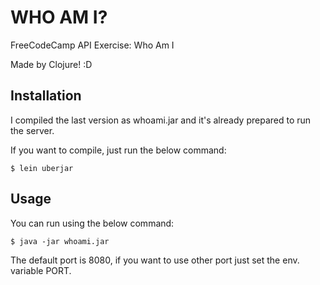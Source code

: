 # WHO AM I?

FreeCodeCamp API Exercise: Who Am I

Made by Clojure! :D

## Installation

I compiled the last version as whoami.jar and it's already prepared to run the server.

If you want to compile, just run the below command:
 
    $ lein uberjar

## Usage

You can run using the below command:

    $ java -jar whoami.jar
    
The default port is 8080, if you want to use other port just set the env. variable PORT.